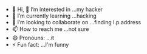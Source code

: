 - 👋 Hi, 👀 I’m interested in ...my hacker
- 🌱 I’m currently learning ...hacking
- 💞️ I’m looking to collaborate on ...finding I.p.address 
- 📫 How to reach me ...not sure
- 😄 Pronouns: ...it
- ⚡ Fun fact: ...I'm funny
  
<!---
ThRiLKiLKuLt/ThRiLKiLKuLt is a ✨ special ✨ repository because its `README.md` (this file) appears on your GitHub profile.
You can click the Preview link to take a look at your changes.
--->
